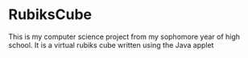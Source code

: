 # RubiksCube
This is my computer science project from my sophomore year of high school. It is a virtual rubiks cube written using the Java applet
